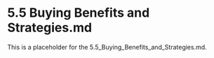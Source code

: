 # 5.5 Buying Benefits and Strategies.md

This is a placeholder for the 5.5_Buying_Benefits_and_Strategies.md.